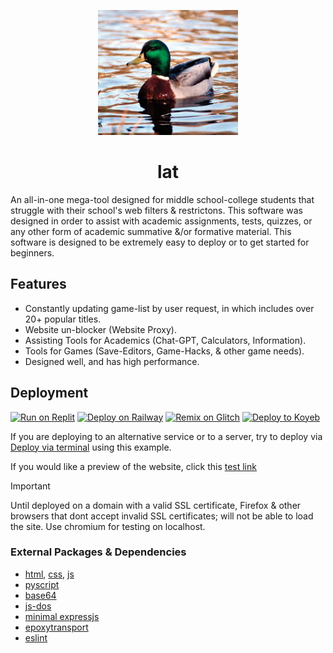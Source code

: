 <p align="center"><img src="https://github.com/lucaburns123/lat/blob/aa768a959dfe2d2f16af1cf2c109625693eab636/images/download.jpeg" height="200"></p>
<h1 align="center">lat</h1>

An all-in-one mega-tool designed for middle school-college students that struggle with their school's web filters & restrictons. This software was designed in order to assist with academic assignments, tests, quizzes, or any other form of academic summative &/or formative material. This software is designed to be extremely easy to deploy or to get started for beginners.

## Features
- Constantly updating game-list by user request, in which includes over 20+ popular titles.
- Website un-blocker (Website Proxy).
- Assisting Tools for Academics (Chat-GPT, Calculators, Information).
- Tools for Games (Save-Editors, Game-Hacks, & other game needs).
- Designed well, and has high performance.

## Deployment
[![Run on Replit](https://binbashbanana.github.io/deploy-buttons/buttons/remade/replit.svg)](https://github.com/lucaburns123/lat/wiki/Deploy-via-Replit)
[![Deploy on Railway](https://binbashbanana.github.io/deploy-buttons/buttons/remade/railway.svg)](https://github.com/lucaburns123/lat/wiki/Deploy-via-Railway)
[![Remix on Glitch](https://binbashbanana.github.io/deploy-buttons/buttons/remade/glitch.svg)](https://github.com/lucaburns123/Ultraviolet-App/wiki/Remix-on-Glitch)
[![Deploy to Koyeb](https://binbashbanana.github.io/deploy-buttons/buttons/remade/koyeb.svg)](https://github.com/lucaburns123/Ultraviolet-App/wiki/Deploy-to-Koyeb)

If you are deploying to an alternative service or to a server, try to deploy via [Deploy via terminal](https://github.com/titaniumnetwork-dev/Ultraviolet-App/wiki/Deploy-via-terminal) using this example.

If you would like a preview of the website, click this [test link](https://1a892cc8-ba0e-4c3f-b0a9-f1165778612e-00-3k35msam57n9c.kirk.replit.dev/index.html?)


> [!IMPORTANT]  
> Until deployed on a domain with a valid SSL certificate, Firefox & other browsers that dont accept invalid SSL certificates; will not be able to load the site. Use chromium for testing on localhost.

### External Packages & Dependencies
- [html](https://github.com/whatwg/html), [css](https://w3.org), [js](https://oracle.org)
- [pyscript](https://github.com/pyscript/pyscript)
- [base64](https://github.com/dankogai/js-base64)
- [js-dos](https://github.com/caiiiycuk/js-dos)
- [minimal expressjs](https://github.com/expressjs/expressjs.com)
- [epoxytransport](https://github.com/MercuryWorkshop/EpoxyTransport)
- [eslint](https://github.com/eslint/eslint)

